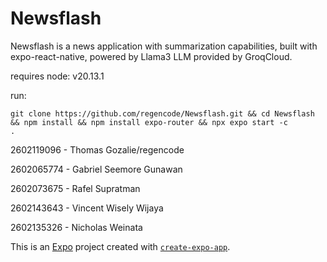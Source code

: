 # Newsflash
Newsflash is a news application with summarization capabilities, built with expo-react-native, powered by Llama3 LLM provided by GroqCloud.

requires node: v20.13.1

run:

```
git clone https://github.com/regencode/Newsflash.git && cd Newsflash && npm install && npm install expo-router && npx expo start -c 
.
```

2602119096 - Thomas Gozalie/regencode

2602065774 - Gabriel Seemore Gunawan

2602073675 - Rafel Supratman

2602143643 - Vincent Wisely Wijaya

2602135326 - Nicholas Weinata

This is an [Expo](https://expo.dev) project created with [`create-expo-app`](https://www.npmjs.com/package/create-expo-app).

